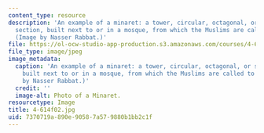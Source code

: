 ```yaml
---
content_type: resource
description: 'An example of a minaret: a tower, circular, octagonal, or square in
  section, built next to or in a mosque, from which the Muslims are called to prayer.
  (Image by Nasser Rabbat.)'
file: https://ol-ocw-studio-app-production.s3.amazonaws.com/courses/4-614-religious-architecture-and-islamic-cultures-fall-2002/7370719a890e90587a579880b1bb2c1f_4-614f02.jpg
file_type: image/jpeg
image_metadata:
  caption: 'An example of a minaret: a tower, circular, octagonal, or square in section,
    built next to or in a mosque, from which the Muslims are called to prayer. (Image
    by Nasser Rabbat.)'
  credit: ''
  image-alt: Photo of a Minaret.
resourcetype: Image
title: 4-614f02.jpg
uid: 7370719a-890e-9058-7a57-9880b1bb2c1f
---
```

